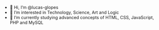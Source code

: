 - 👋 Hi, I’m @lucas-glopes
- 👀 I’m interested in Technology, Science, Art and Logic
- 🌱 I’m currently studying advanced concepts of HTML, CSS, JavaScript, PHP and MySQL
<!-- - 📫 How to reach me: lucas.glopes3.0@gmail.com -->

<!---
lucas-glopes/lucas-glopes is a ✨ special ✨ repository because its `README.md` (this file) appears on your GitHub profile.
You can click the Preview link to take a look at your changes.
--->
